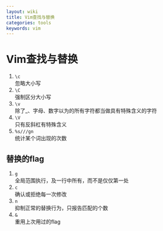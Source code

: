 ```yaml
---
layout: wiki  
title: Vim查找与替换  
categories: tools  
keywords: vim  
---
```


# Vim查找与替换
1. `\c`  
忽略大小写  
2. `\C`  
强制区分大小写  
3. `\v`  
除了_、字母、数字以为的所有字符都当做具有特殊含义的字符  
4. `\V`  
只有反斜杠有特殊含义  
5. `%s///gn`  
统计某个词出现的次数  


## 替换的flag  
1. `g`  
全局范围执行，及一行中所有，而不是仅仅第一处  
2. `c`  
确认或拒绝每一次修改  
3. `n`  
抑制正常的替换行为，只报告匹配的个数  
4. `&`  
重用上次用过的flag

